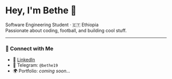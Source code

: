 # Hey, I'm Bethe 👾

Software Engineering Student · 🇪🇹 Ethiopia  
Passionate about coding, football, and building cool stuff.

---

### 🔗 Connect with Me

- 🐙 [LinkedIn](https://www.linkedin.com/in/bethe-bayou) 
- 💬 Telegram: `@bethe19`  
- 🌍 Portfolio: *coming soon...*
